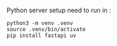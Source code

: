 Python server setup need to run in :
    
    python3 -m venv .venv  
    source .venv/bin/activate  
    pip install fastapi uv